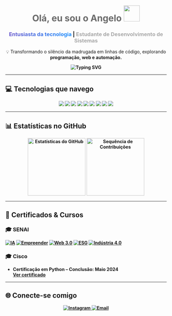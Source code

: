 <h1 align="center">
  <span style="color:#6A6A6A">Olá, eu sou o Angelo</span> <img src="https://images.emojiterra.com/google/noto-emoji/animated-emoji/1f971.gif" width="50">
</h1>

<h3 align="center">
 <span style="background: linear-gradient(90deg,#6a5acd,#1e90ff); -webkit-background-clip: text; color: transparent;">Entusiasta da tecnologia</span> | <span style="color:#A9A9A9">Estudante de Desenvolvimento de Sistemas</span>
</h3>

<p align="center">
  💡 Transformando o silêncio da madrugada em linhas de código, explorando <b>programação<b>, <b>web<b> e <b>automação.<b>
</p>

<p align="center">
  <img src="https://readme-typing-svg.herokuapp.com?font=Fira+Code&size=24&pause=1000&color=A9A9A9&width=500&lines=Luzes+azuis+na+madrugada...;Construindo+o+silencio+digital...;Insonia+e+codigo..." alt="Typing SVG" />
</p>

---

## 💻 Tecnologias que navego

<div align="center">
  <img src="https://img.shields.io/badge/-Python-3776AB?style=for-the-badge&logo=python&logoColor=white" />
  <img src="https://img.shields.io/badge/-HTML5-E34F26?style=for-the-badge&logo=html5&logoColor=white" />
  <img src="https://img.shields.io/badge/-CSS3-1572B6?style=for-the-badge&logo=css3&logoColor=white" />
  <img src="https://img.shields.io/badge/-JavaScript-F7DF1E?style=for-the-badge&logo=javascript&logoColor=black" />
  <img src="https://img.shields.io/badge/-VSCode-007ACC?style=for-the-badge&logo=visual-studio-code&logoColor=white" />
  <img src="https://img.shields.io/badge/-JSON-000000?style=for-the-badge&logo=json&logoColor=white" />
  <img src="https://img.shields.io/badge/-Canva-00C4CC?style=for-the-badge&logo=canva&logoColor=white" />
  <img src="https://img.shields.io/badge/-Excel-217346?style=for-the-badge&logo=microsoft-excel&logoColor=white" />
  <img src="https://img.shields.io/badge/-PowerPoint-B7472A?style=for-the-badge&logo=microsoft-powerpoint&logoColor=white" />
</div>

---

## 📊 Estatísticas no GitHub

<div align="center">
  <img src="https://github-readme-stats.vercel.app/api?username=aangelkjpn&show_icons=true&include_all_commits=true&count_private=true&theme=dark&hide_border=false" alt="Estatísticas do GitHub" height="180" />
  <img src="https://github-readme-streak-stats.herokuapp.com/?user=aangelkjpn&theme=dark&hide_border=false" alt="Sequência de Contribuições" height="180" />
</div>

---

## 📜 Certificados & Cursos  

### 🎓 SENAI
[![IA](https://img.shields.io/badge/IA%20Fundamentos-SENAI-blue?style=for-the-badge)](./certificados/FLUENCIA_IA.pdf)
[![Empreender](https://img.shields.io/badge/Empreender-SENAI-green?style=for-the-badge)](./certificados/Empreender.pdf)
[![Web 3.0](https://img.shields.io/badge/Web%203.0-SENAI-purple?style=for-the-badge)](./certificados/Web3.pdf)
[![ESG](https://img.shields.io/badge/ESG-SENAI-brightgreen?style=for-the-badge)](./certificados/ESG.pdf)
[![Indústria 4.0](https://img.shields.io/badge/Indústria%204.0-SENAI-orange?style=for-the-badge)](./certificados/Industria4.pdf)

### 🎓 Cisco
- Certificação em **Python** – Conclusão: Maio 2024  
  [Ver certificado](https://www.credly.com/earner/earned/badge/a5b2d333-68f6-49f5-84f1-eefc21d27cad)

---

## 🌐 Conecte-se comigo

<div align="center">
  <a href="https://www.instagram.com/aangelo.gl/" target="_blank">
    <img src="https://img.shields.io/badge/Instagram-%23E4405F.svg?style=for-the-badge&logo=instagram&logoColor=white" alt="Instagram" />
  </a>
  <a href="mailto:angelogabrielcuerbadelima8@gmail.com" target="_blank">
    <img src="https://img.shields.io/badge/Email-D14836?style=for-the-badge&logo=gmail&logoColor=white" alt="Email" />
  </a>
</div>


